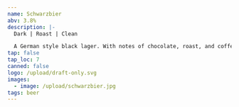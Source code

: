 ```yaml
---
name: Schwarzbier
abv: 3.8%
description: |-
  Dark | Roast | Clean

  A German style black lager. With notes of chocolate, roast, and coffee.
tap: false
tap_loc: 7
canned: false
logo: /upload/draft-only.svg
images:
  - image: /upload/schwarzbier.jpg
tags: beer
---
```

